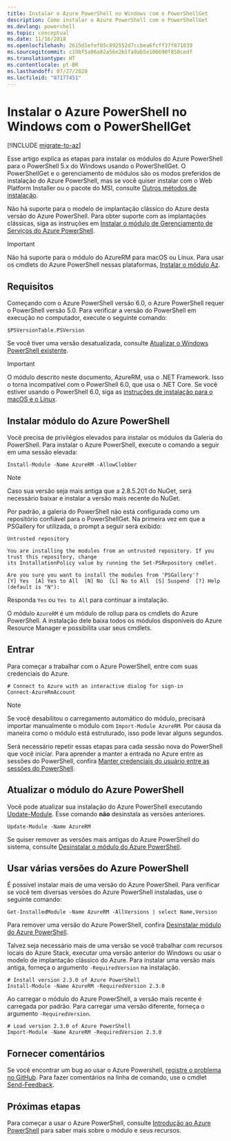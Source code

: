 ```yaml
---
title: Instalar o Azure PowerShell no Windows com o PowerShellGet
description: Como instalar o Azure PowerShell com o PowerShellGet
ms.devlang: powershell
ms.topic: conceptual
ms.date: 11/16/2018
ms.openlocfilehash: 2615d1efef05c892552d7ccbea6fcff37f871039
ms.sourcegitcommit: c19bf5a96a82a56e2b1fa9ab5e106690f850cedf
ms.translationtype: HT
ms.contentlocale: pt-BR
ms.lasthandoff: 07/27/2020
ms.locfileid: "87177451"
---
```

# <a name="install-azure-powershell-on-windows-with-powershellget"></a>Instalar o Azure PowerShell no Windows com o PowerShellGet

[!INCLUDE [migrate-to-az](../includes/migrate-to-az.md)]

Esse artigo explica as etapas para instalar os módulos do Azure PowerShell para o PowerShell 5.x do Windows usando o PowerShellGet. O PowerShellGet e o gerenciamento de módulos são os modos preferidos de instalação do Azure PowerShell, mas se você quiser instalar com o Web Platform Installer ou o pacote do MSI, consulte [Outros métodos de instalação](other-install.md).

Não há suporte para o modelo de implantação clássico do Azure desta versão do Azure PowerShell. Para obter suporte com as implantações clássicas, siga as instruções em [Instalar o módulo de Gerenciamento de Serviços do Azure PowerShell](/powershell/azure/servicemanagement/install-azure-ps).

> [!IMPORTANT]
> Não há suporte para o módulo do AzureRM para macOS ou Linux. Para usar os cmdlets do Azure PowerShell nessas plataformas, [Instalar o módulo Az](/powershell/azure/install-az-ps).

## <a name="requirements"></a>Requisitos

Começando com o Azure PowerShell versão 6.0, o Azure PowerShell requer o PowerShell versão 5.0. Para verificar a versão do PowerShell em execução no computador, execute o seguinte comando:

```powershell-interactive
$PSVersionTable.PSVersion
```

Se você tiver uma versão desatualizada, consulte [Atualizar o Windows PowerShell existente](/powershell/scripting/windows-powershell/install/installing-windows-powershell#upgrading-existing-windows-powershell).

> [!IMPORTANT]
> O módulo descrito neste documento, AzureRM, usa o .NET Framework. Isso o torna incompatível com o PowerShell 6.0, que usa o .NET Core. Se você estiver usando o PowerShell 6.0, siga as [instruções de instalação para o macOS e o Linux](/powershell/azure/install-az-ps).

## <a name="install-the-azure-powershell-module"></a>Instalar módulo do Azure PowerShell

Você precisa de privilégios elevados para instalar os módulos da Galeria do PowerShell. Para instalar o Azure PowerShell, execute o comando a seguir em uma sessão elevada:

```azurepowershell-interactive
Install-Module -Name AzureRM -AllowClobber
```

> [!NOTE]
> Caso sua versão seja mais antiga que a 2.8.5.201 do NuGet, será necessário baixar e instalar a versão mais recente do NuGet.

Por padrão, a galeria do PowerShell não está configurada como um repositório confiável para o PowerShellGet. Na primeira vez em que a PSGallery for utilizada, o prompt a seguir será exibido:

```Output
Untrusted repository

You are installing the modules from an untrusted repository. If you trust this repository, change
its InstallationPolicy value by running the Set-PSRepository cmdlet.

Are you sure you want to install the modules from 'PSGallery'?
[Y] Yes  [A] Yes to All  [N] No  [L] No to All  [S] Suspend  [?] Help (default is "N"):
```

Responda `Yes` ou `Yes to All` para continuar a instalação.

O módulo `AzureRM` é um módulo de rollup para os cmdlets do Azure PowerShell. A instalação dele baixa todos os módulos disponíveis do Azure Resource Manager e possibilita usar seus cmdlets.

## <a name="sign-in"></a>Entrar

Para começar a trabalhar com o Azure PowerShell, entre com suas credenciais do Azure.

```azurepowershell-interactive
# Connect to Azure with an interactive dialog for sign-in
Connect-AzureRmAccount
```

> [!NOTE]
> Se você desabilitou o carregamento automático do módulo, precisará importar manualmente o módulo com `Import-Module AzureRM`. Por causa da maneira como o módulo está estruturado, isso pode levar alguns segundos.

Será necessário repetir essas etapas para cada sessão nova do PowerShell que você iniciar. Para aprender a manter a entrada no Azure entre as sessões do PowerShell, confira [Manter credenciais do usuário entre as sessões do PowerShell](context-persistence.md).

## <a name="update-the-azure-powershell-module"></a>Atualizar o módulo do Azure PowerShell

Você pode atualizar sua instalação do Azure PowerShell executando [Update-Module](/powershell/module/powershellget/update-module). Esse comando **não** desinstala as versões anteriores.

```powershell-interactive
Update-Module -Name AzureRM
```

Se quiser remover as versões mais antigas do Azure PowerShell do sistema, consulte [Desinstalar o módulo do Azure PowerShell](uninstall-azurerm-ps.md).

## <a name="use-multiple-versions-of-azure-powershell"></a>Usar várias versões do Azure PowerShell

É possível instalar mais de uma versão do Azure PowerShell. Para verificar se você tem diversas versões do Azure PowerShell instaladas, use o seguinte comando:

```azurepowershell-interactive
Get-InstalledModule -Name AzureRM -AllVersions | select Name,Version
```

Para remover uma versão do Azure PowerShell, confira [Desinstalar módulo do Azure PowerShell](uninstall-azurerm-ps.md).

Talvez seja necessário mais de uma versão se você trabalhar com recursos locais do Azure Stack, executar uma versão anterior do Windows ou usar o modelo de implantação clássico do Azure. Para instalar uma versão mais antiga, forneça o argumento `-RequiredVersion` na instalação.

```azurepowershell-interactive
# Install version 2.3.0 of Azure PowerShell
Install-Module -Name AzureRM -RequiredVersion 2.3.0
```

Ao carregar o módulo do Azure PowerShell, a versão mais recente é carregada por padrão. Para carregar uma versão diferente, forneça o argumento `-RequiredVersion`.

```azurepowershell-interactive
# Load version 2.3.0 of Azure PowerShell
Import-Module -Name AzureRM -RequiredVersion 2.3.0
```

## <a name="provide-feedback"></a>Fornecer comentários

Se você encontrar um bug ao usar o Azure Powershell, [registre o problema no GitHub](https://github.com/Azure/azure-powershell/issues). Para fazer comentários na linha de comando, use o cmdlet [Send-Feedback](/powershell/module/azurerm.profile/send-feedback).

## <a name="next-steps"></a>Próximas etapas

Para começar a usar o Azure PowerShell, consulte [Introdução ao Azure PowerShell](get-started-azureps.md) para saber mais sobre o módulo e seus recursos.
